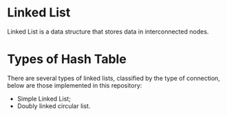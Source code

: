 # Linked List

Linked List is a data structure that stores data in interconnected nodes.

# Types of Hash Table

There are several types of linked lists, classified by the type of connection, below are those implemented in this repository:

- Simple Linked List;
- Doubly linked circular list.
